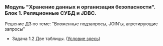 ﻿### Модуль "Хранение данных и организация безопасности". Блок 1. Реляционные СУБД и JDBC.
Решение ДЗ по теме: "Вложенные подзапросы, JOIN'ы, агрегирующие запросы"

* Задача 1.2 Две таблицы. ([Условие здесь](https://github.com/netology-code/jd-homeworks/blob/master/sql-agg/task/README.md))
